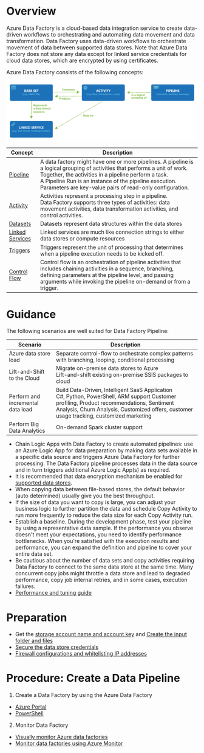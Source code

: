 Overview
========

Azure Data Factory is a cloud-based data integration service to create data-driven workflows to orchestrating and automating data movement and data transformation. Data Factory uses data-driven workflows to orchestrate movement of data between supported data stores. Note that Azure Data Factory does not store any data except for linked service credentials for cloud data stores, which are encrypted by using certificates.

Azure Data Factory consists of the following concepts:

![data-factory.png](data-factory.png)

|**Concept**	|**Description**|
|---------------|---------------|
[Pipeline](https://docs.microsoft.com/en-us/azure/data-factory/introduction#pipeline)|A data factory might have one or more pipelines. A pipeline is a logical grouping of activities that performs a unit of work. Together, the activities in a pipeline perform a task. <br/>A Pipeline Run is an instance of the pipeline execution. Parameters are key-value pairs of read-only configuration.| 
|[Activity](https://docs.microsoft.com/en-us/azure/data-factory/introduction#activity)|Activities represent a processing step in a pipeline. <br/> Data Factory supports three types of activities: data movement activities, data transformation activities, and control activities.|
|[Datasets](https://docs.microsoft.com/en-us/azure/data-factory/introduction#datasets)|Datasets represent data structures within the data stores
|[Linked Services](https://docs.microsoft.com/en-us/azure/data-factory/introduction#linked-services)|	Linked services are much like connection strings to either data stores or compute resources
|[Triggers](https://docs.microsoft.com/en-us/azure/data-factory/introduction#triggers)	|Triggers represent the unit of processing that determines when a pipeline execution needs to be kicked off. 
|[Control Flow](https://docs.microsoft.com/en-us/azure/data-factory/introduction#control-flow)	|Control flow is an orchestration of pipeline activities that includes chaining activities in a sequence, branching, defining parameters at the pipeline level, and passing arguments while invoking the pipeline on-demand or from a trigger.| 


Guidance
========
The following scenarios are well suited for Data Factory Pipeline:

|**Scenario**|**Description**|
|------------|---------------|
|Azure data store load|	Separate control-flow to orchestrate complex patterns with branching, looping, conditional processing|
|Lift-and-Shift to the Cloud|	Migrate on-premise data stores to Azure <br/>Lift-and-shift existing on-premise SSIS packages to cloud|
|Perform and incremental data load|	Build Data-Driven, Intelligent SaaS Application<br/> C#, Python, PowerShell, ARM support Customer profiling, Product recommendations, Sentiment Analysis, Churn Analysis, Customized offers, customer usage tracking, customized marketing|
|Perform Big Data Analytics|	On-demand Spark cluster support|

* Chain Logic Apps with Data Factory to create automated pipelines: use an Azure Logic App for data preparation by making data sets available in a specific data source and  triggers Azure Data Factory for further processing. The Data Factory pipeline processes data in the data source and in turn triggers additional Azure Logic App(s) as required.
* It is recommended that data encryption mechanism be enabled for [supported data stores](https://docs.microsoft.com/en-us/azure/data-factory/data-movement-security-considerations#data-encryption-at-rest). 
* When copying data between file-based stores, the default behavior (auto determined) usually give you the best throughput. 
* If the size of data you want to copy is large, you can adjust your business logic to further partition the data and schedule Copy Activity to run more frequently to reduce the data size for each Copy Activity run.
* Establish a baseline. During the development phase, test your pipeline by using a representative data sample. If the performance you observe doesn't meet your expectations, you need to identify performance bottlenecks. When you're satisfied with the execution results and performance, you can expand the definition and pipeline to cover your entire data set.
* Be cautious about the number of data sets and copy activities requiring Data Factory to connect to the same data store at the same time. Many concurrent copy jobs might throttle a data store and lead to degraded performance, copy job internal retries, and in some cases, execution failures.
* [Performance and tuning guide](https://docs.microsoft.com/en-us/azure/data-factory/copy-activity-performance)


Preparation
===========

* Get the [storage account name and account key](https://docs.microsoft.com/en-us/azure/data-factory/quickstart-create-data-factory-portal#azure-storage-account) and [Create the input folder and files](https://docs.microsoft.com/en-us/azure/data-factory/quickstart-create-data-factory-portal#create-the-input-folder-and-files)
* [Secure the data store credentials](https://docs.microsoft.com/en-us/azure/data-factory/data-movement-security-considerations#securing-data-store-credentials) 
* [Firewall configurations and whitelisting IP addresses](https://docs.microsoft.com/en-us/azure/data-factory/data-movement-security-considerations)




Procedure: Create a Data Pipeline
=================================

1. Create a Data Factory by using the Azure Data Factory
- [Azure Portal](https://docs.microsoft.com/en-us/azure/data-factory/quickstart-create-data-factory-portal#create-a-data-factory)
- [PowerShell](https://docs.microsoft.com/en-us/azure/data-factory/quickstart-create-data-factory-powershell#create-a-data-factory)

2. Monitor Data Factory
- [Visually monitor Azure data factories](https://docs.microsoft.com/en-us/azure/data-factory/monitor-visually) 
- [Monitor data factories using Azure Monitor](https://docs.microsoft.com/en-us/azure/data-factory/monitor-using-azure-monitor)



